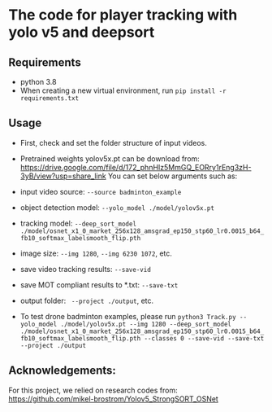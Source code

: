 # The code for player tracking with yolo v5 and deepsort


## Requirements
- python 3.8
- When creating a new virtual environment, run `pip install -r requirements.txt`


## Usage
- First, check and set the folder structure of input videos.
- Pretrained weights yolov5x.pt can be download from: https://drive.google.com/file/d/172_phnHIz5MmGQ_EORry1rEng3zH-3yB/view?usp=share_link
You can set below arguments such as:

- input video source: `--source badminton_example`
- object detection model: `--yolo_model ./model/yolov5x.pt`
- tracking model: `--deep_sort_model ./model/osnet_x1_0_market_256x128_amsgrad_ep150_stp60_lr0.0015_b64_fb10_softmax_labelsmooth_flip.pth` 
- image size: `--img 1280`, `--img 6230 1072`, etc. 
- save video tracking results: `--save-vid`
- save MOT compliant results to *.txt: `--save-txt`
- output folder: ` --project ./output`, etc.
- To test drone badminton examples, please run `python3 Track.py --yolo_model ./model/yolov5x.pt --img 1280 --deep_sort_model ./model/osnet_x1_0_market_256x128_amsgrad_ep150_stp60_lr0.0015_b64_fb10_softmax_labelsmooth_flip.pth --classes 0 --save-vid --save-txt --project ./output`

## Acknowledgements:
For this project, we relied on research codes from: https://github.com/mikel-brostrom/Yolov5_StrongSORT_OSNet
